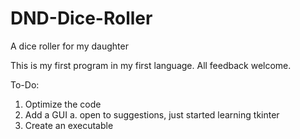 # DND-Dice-Roller
A dice roller for my daughter

This is my first program in my first language. All feedback welcome.

To-Do:
1. Optimize the code
2. Add a GUI
    a. open to suggestions, just started learning tkinter
3. Create an executable
